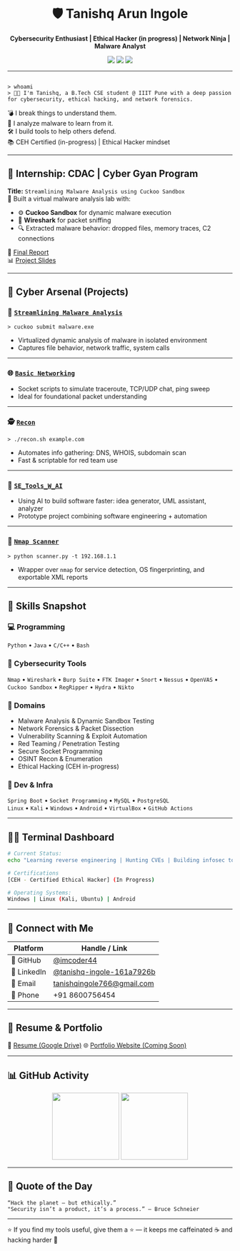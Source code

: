 <h1 align="center">🛡️ Tanishq Arun Ingole</h1>
<p align="center"><strong>Cybersecurity Enthusiast | Ethical Hacker (in progress) | Network Ninja | Malware Analyst</strong></p>
<p align="center">
  <img src="https://img.shields.io/badge/OSINT-Hunter-blue?style=flat-square&logo=hackthebox&logoColor=white">
  <img src="https://img.shields.io/badge/Red%20Team-Offensive-brightgreen?style=flat-square&logo=virustotal">
  <img src="https://img.shields.io/badge/Linux-Terminal-black?style=flat-square&logo=linux">
</p>

---

```

> whoami
> 👨‍💻 I'm Tanishq, a B.Tech CSE student @ IIIT Pune with a deep passion for cybersecurity, ethical hacking, and network forensics.

````

💣 I break things to understand them.  
🔬 I analyze malware to learn from it.  
🛠️ I build tools to help others defend.  
📚 CEH Certified (in-progress) | Ethical Hacker mindset

---

## 🧪 Internship: CDAC | Cyber Gyan Program

**Title:** `Streamlining Malware Analysis using Cuckoo Sandbox`  
🧠 Built a virtual malware analysis lab with:

- ⚙️ **Cuckoo Sandbox** for dynamic malware execution
- 🧩 **Wireshark** for packet sniffing
- 🔍 Extracted malware behavior: dropped files, memory traces, C2 connections

📄 [Final Report](https://github.com/imcoder44/Streamlining-Malware-Analysis-Introducing-Cuckoo-Sandbox/blob/main/Project_.pdf)  
📊 [Project Slides](https://github.com/imcoder44/Streamlining-Malware-Analysis-Introducing-Cuckoo-Sandbox/blob/main/Project_ppt.pdf)

---

## 🧰 Cyber Arsenal (Projects)

### 🔎 [`Streamlining Malware Analysis`](https://github.com/imcoder44/Streamlining-Malware-Analysis-Introducing-Cuckoo-Sandbox/tree/main)
`> cuckoo submit malware.exe`
- Virtualized dynamic analysis of malware in isolated environment
- Captures file behavior, network traffic, system calls

---

### 🌐 [`Basic Networking`](https://github.com/imcoder44/Basic-Networking)
- Socket scripts to simulate traceroute, TCP/UDP chat, ping sweep
- Ideal for foundational packet understanding

---

### 🕵️ [`Recon`](https://github.com/imcoder44/Recon)
`> ./recon.sh example.com`
- Automates info gathering: DNS, WHOIS, subdomain scan
- Fast & scriptable for red team use

---

### 🤖 [`SE_Tools_W_AI`](https://github.com/imcoder44/SE_Tools_W_AI)
- Using AI to build software faster: idea generator, UML assistant, analyzer
- Prototype project combining software engineering + automation

---

### 📡 [`Nmap Scanner`](https://github.com/imcoder44/nmap-scanner)
`> python scanner.py -t 192.168.1.1`
- Wrapper over `nmap` for service detection, OS fingerprinting, and exportable XML reports

---

## 🎯 Skills Snapshot

### 💻 Programming
`Python` • `Java` • `C/C++` • `Bash` 

### 🧠 Cybersecurity Tools
`Nmap` • `Wireshark` • `Burp Suite` • `FTK Imager` • `Snort` • `Nessus` • `OpenVAS` • `Cuckoo Sandbox` • `RegRipper` • `Hydra` • `Nikto`

### 🧪 Domains
- Malware Analysis & Dynamic Sandbox Testing  
- Network Forensics & Packet Dissection  
- Vulnerability Scanning & Exploit Automation  
- Red Teaming / Penetration Testing  
- Secure Socket Programming  
- OSINT Recon & Enumeration  
- Ethical Hacking (CEH in-progress)

### 🧰 Dev & Infra
`Spring Boot` • `Socket Programming` • `MySQL` • `PostgreSQL`  
`Linux` • `Kali` • `Windows` • `Android` • `VirtualBox` • `GitHub Actions`

---

## 👨‍💻 Terminal Dashboard

```bash
# Current Status:
echo "Learning reverse engineering | Hunting CVEs | Building infosec tools"
````

```bash
# Certifications
[CEH - Certified Ethical Hacker] (In Progress)
```

```bash
# Operating Systems:
Windows | Linux (Kali, Ubuntu) | Android
```

---

## 🔗 Connect with Me

| Platform    | Handle / Link                                                                      |
| ----------- | ---------------------------------------------------------------------------------- |
| 🐙 GitHub   | [@imcoder44](https://github.com/imcoder44)                                         |
| 💼 LinkedIn | [@tanishq-ingole-161a7926b](https://www.linkedin.com/in/tanishq-ingole-161a7926b/) |
| 📧 Email    | [tanishqingole766@gmail.com](mailto:tanishqingole766@gmail.com)                      |
| 📱 Phone    | +91 8600756454                                                                     |

---

## 📄 Resume & Portfolio

📄 [Resume (Google Drive)](https://drive.google.com/your-resume-link)
🌐 [Portfolio Website (Coming Soon)](https://github.com/imcoder44/portfolio)

---

## 📊 GitHub Activity

<p align="center">
  <img src="https://github-readme-stats.vercel.app/api?username=imcoder44&theme=radical&show_icons=true" height="150"/>
  <img src="https://github-readme-stats.vercel.app/api/top-langs/?username=imcoder44&layout=compact&theme=radical" height="150"/>
</p>

---

## 🧠 Quote of the Day

```
“Hack the planet — but ethically.”  
"Security isn’t a product, it’s a process.” — Bruce Schneier
```

---

⭐ If you find my tools useful, give them a ⭐ — it keeps me caffeinated ☕ and hacking harder 🧠

```
